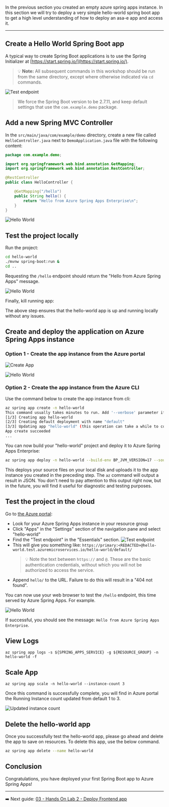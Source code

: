 In the previous section you created an empty azure spring apps instance. In this section we will try to deploy a very simple hello-world spring boot app to get a high level understanding of how to deploy an asa-e app and access it. 

---

## Create a Hello World Spring Boot app

A typical way to create Spring Boot applications is to use the Spring Initializer at  [https://start.spring.io/](https://start.spring.io/). 

>💡 __Note:__ All subsequent commands in this workshop should be run from the same directory, except where otherwise indicated via `cd` commands.

![Test endpoint](images/spring-initializr.jpg)

> We force the Spring Boot version to be 2.7.11, and keep default settings that use the `com.example.demo` package.

## Add a new Spring MVC Controller

In the `src/main/java/com/example/demo` directory, create a
new file  called `HelloController.java` next to `DemoApplication.java` file with
the following content:

```java
package com.example.demo;

import org.springframework.web.bind.annotation.GetMapping;
import org.springframework.web.bind.annotation.RestController;

@RestController
public class HelloController {

    @GetMapping("/hello")
    public String hello() {
        return "Hello from Azure Spring Apps Enterprise\n";
    }
}
```
![Hello World](images/helloworld.jpg)

## Test the project locally

Run the project:

```bash
cd hello-world
./mvnw spring-boot:run &
cd ..
```

Requesting the `/hello` endpoint should return the "Hello from Azure Spring Apps" message.

![Hello World](images/helloworld-localhost.jpg)

Finally, kill running app:

The above step ensures that the hello-world app is up and running locally without any issues.

## Create and deploy the application on Azure Spring Apps instance

### Option 1 - Create the app instance from the Azure portal

![Create App](images/portal1.png)

![Hello World](images/portal2.png)

### Option 2 - Create the app instance from the Azure CLI

Use the command below to create the app instance from cli:

```bash
az spring app create -n hello-world
This command usually takes minutes to run. Add '--verbose' parameter if needed.
[1/3] Creating app hello-world
[2/3] Creating default deployment with name "default"
[3/3] Updating app "hello-world" (this operation can take a while to complete)
App create succeeded
...
```

You can now build your "hello-world" project and deploy it to Azure Spring Apps Enterprise:

```bash
az spring app deploy -n hello-world --build-env BP_JVM_VERSION=17 --source-path .
```

This deploys your source files on your local disk and uploads it to the app instance you created in the preceding step.  The `az` command will output a result in JSON.  You don't need to pay attention to this output right now, but in the future, you will find it useful for diagnostic and testing purposes.

## Test the project in the cloud

Go to [the Azure portal](https://portal.azure.com/):

- Look for your Azure Spring Apps instance in your resource group
- Click "Apps" in the "Settings" section of the navigation pane and select "hello-world"
- Find the "Test endpoint" in the "Essentials" section.
![Test endpoint](images/test-endpoint.png)
- This will give you something like:
  `https://primary:<REDACTED>@hello-world.test.azuremicroservices.io/hello-world/default/`
  >💡 Note the text between `https://` and `@`.  These are the basic authentication credentials, without which you will not be authorized to access the service.
- Append `hello/` to the URL.  Failure to do this will result in a "404 not found".

You can now use your web browser to test the `/hello` endpoint, this time served by Azure Spring Apps.  For example.

![Hello World](images/helloworld-browser.jpg)

If successful, you should see the message: `Hello from Azure Spring Apps Enterprise`.

## View Logs

```shell
az spring app logs -s ${SPRING_APPS_SERVICE} -g ${RESOURCE_GROUP} -n hello-world -f
```

## Scale App

```shell
az spring app scale -n hello-world --instance-count 3
```
Once this command is successfully complete, you will find in Azure portal the Running Instance count updated from default 1 to 3.

![Updated instance count](./images/instance-count.png)

## Delete the hello-world app
Once you successfully test the hello-world app, please go ahead and delete the app to save on resources. To delete this app, use the below command.

```bash
az spring app delete --name hello-world
```
## Conclusion

Congratulations, you have deployed your first Spring Boot app to Azure Spring Apps!

---

➡️ Next guide: [03 - Hands On Lab 2 - Deploy Frontend app](../03-hol-2-deploy-frontend-app/README.md)

